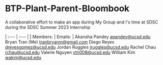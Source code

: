# BTP-Plant-Parent-Bloombook
A collaborative effort to make an app during My Group and I's time at SDSC during the SDSC Summer 2023 Internship

| :--- | :--- | 
| Members:  |       Emails: | 
Akansha Pandey   apandey@ucsd.edu 
Bryan Tran (Me)  tranbryanm@gmail.com 
Diego Reyes      dreyesgomez@ucsd.edu 
Jordan Ruggles   jruggles@ucsd.edu 
Rachel Chau      rchau@ucsd.edu 
Valerie Nguyen   vtn008@ucsd.edu 
William Kim      wakim@ucsd.edu 
